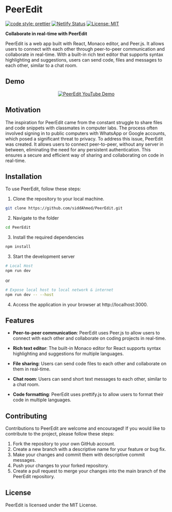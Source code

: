 # PeerEdit 

[![code style: prettier](https://img.shields.io/badge/code_style-prettier-ff69b4.svg?style=flat-square)](https://github.com/prettier/prettier) [![Netlify Status](https://api.netlify.com/api/v1/badges/3d025355-529b-4828-ad47-060dd1d69900/deploy-status)](https://app.netlify.com/sites/peeredit/deploys) [![License: MIT](https://img.shields.io/badge/License-MIT-yellow.svg)](https://opensource.org/licenses/MIT)

**Collaborate in real-time with PeerEdit** 

PeerEdit is a web app built with React, Monaco editor, and Peer.js. It allows users to connect with each other through peer-to-peer communication and collaborate in real-time. With a built-in rich text editor that supports syntax highlighting and suggestions, users can send code, files and messages to each other, similar to a chat room.

## Demo
<p align="center">
	<a href="https://www.youtube.com/watch?v=5MGJJXucBP4">
		<img src="https://img.youtube.com/vi/5MGJJXucBP4/0.jpg" alt="PeerEdit YouTube Demo">
	</a>
</p>

## Motivation
The inspiration for PeerEdit came from the constant struggle to share files and code snippets with classmates in computer labs. The process often involved signing in to public computers with WhatsApp or Google accounts, which posed a significant threat to privacy. To address this issue, PeerEdit was created. It allows users to connect peer-to-peer, without any server in between, eliminating the need for any persistent authentication. This ensures a secure and efficient way of sharing and collaborating on code in real-time.

## Installation
To use PeerEdit, follow these steps:

1. Clone the repository to your local machine.
```bash
git clone https://github.com/siddAhmed/PeerEdit.git
```
2. Navigate to the folder 
```bash
cd PeerEdit
```
3. Install the required dependencies
```bash
npm install
```
3. Start the development server
```bash
# Local Host
npm run dev
```
or

```bash
# Expose local host to local network & internet
npm run dev -- --host
```
4. Access the application in your browser at http://localhost:3000.

## Features
- **Peer-to-peer communication**: PeerEdit uses Peer.js to allow users to connect with each other and collaborate on coding projects in real-time.

- **Rich text editor**: The built-in Monaco editor for React supports syntax highlighting and suggestions for multiple languages.

- **File sharing**: Users can send code files to each other and collaborate on them in real-time.

- **Chat room**: Users can send short text messages to each other, similar to a chat room.

- **Code formatting**: PeerEdit uses prettify.js to allow users to format their code in multiple languages.

## Contributing
Contributions to PeerEdit are welcome and encouraged! If you would like to contribute to the project, please follow these steps:

1. Fork the repository to your own GitHub account.
2. Create a new branch with a descriptive name for your feature or bug fix.
3. Make your changes and commit them with descriptive commit messages.
4. Push your changes to your forked repository.
5. Create a pull request to merge your changes into the main branch of the PeerEdit repository.

## License
PeerEdit is licensed under the MIT License. 
